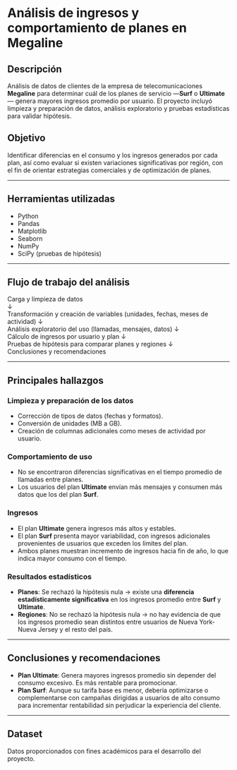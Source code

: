 # Análisis de ingresos y comportamiento de planes en Megaline

## Descripción
Análisis de datos de clientes de la empresa de telecomunicaciones **Megaline** para determinar cuál de los planes de servicio —**Surf** o **Ultimate**— genera mayores ingresos promedio por usuario. El proyecto incluyó limpieza y preparación de datos, análisis exploratorio y pruebas estadísticas para validar hipótesis.

## Objetivo
Identificar diferencias en el consumo y los ingresos generados por cada plan, así como evaluar si existen variaciones significativas por región, con el fin de orientar estrategias comerciales y de optimización de planes.

---

## Herramientas utilizadas
- Python
- Pandas
- Matplotlib
- Seaborn
- NumPy
- SciPy (pruebas de hipótesis)

---

## Flujo de trabajo del análisis

Carga y limpieza de datos <br>
     ↓<br>
Transformación y creación de variables (unidades, fechas, meses de actividad)
     ↓<br>
Análisis exploratorio del uso (llamadas, mensajes, datos)
     ↓<br>
Cálculo de ingresos por usuario y plan
     ↓<br>
Pruebas de hipótesis para comparar planes y regiones
     ↓<br>
Conclusiones y recomendaciones 

---

## Principales hallazgos

### Limpieza y preparación de los datos
- Corrección de tipos de datos (fechas y formatos).
- Conversión de unidades (MB a GB).
- Creación de columnas adicionales como meses de actividad por usuario.

### Comportamiento de uso
- No se encontraron diferencias significativas en el tiempo promedio de llamadas entre planes.
- Los usuarios del plan **Ultimate** envían más mensajes y consumen más datos que los del plan **Surf**.

### Ingresos
- El plan **Ultimate** genera ingresos más altos y estables.
- El plan **Surf** presenta mayor variabilidad, con ingresos adicionales provenientes de usuarios que exceden los límites del plan.
- Ambos planes muestran incremento de ingresos hacia fin de año, lo que indica mayor consumo con el tiempo.

### Resultados estadísticos
- **Planes**: Se rechazó la hipótesis nula → existe una **diferencia estadísticamente significativa** en los ingresos promedio entre **Surf** y **Ultimate**.
- **Regiones**: No se rechazó la hipótesis nula → no hay evidencia de que los ingresos promedio sean distintos entre usuarios de Nueva York-Nueva Jersey y el resto del país.

---

## Conclusiones y recomendaciones
- **Plan Ultimate**: Genera mayores ingresos promedio sin depender del consumo excesivo. Es más rentable para promocionar.
- **Plan Surf**: Aunque su tarifa base es menor, debería optimizarse o complementarse con campañas dirigidas a usuarios de alto consumo para incrementar rentabilidad sin perjudicar la experiencia del cliente.

---

## Dataset
Datos proporcionados con fines académicos para el desarrollo del proyecto.
